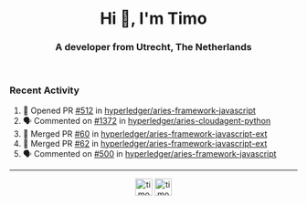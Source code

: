 <h1 align="center">Hi 👋, I'm Timo</h1>
<h3 align="center">A developer from Utrecht, The Netherlands</h3>
<br/>
<!-- https://github.com/rahuldkjain/github-profile-readme-generator --!>

<!--  <p align="left"><img src="https://github-readme-stats.vercel.app/api?username=timoglastra&show_icons=true&count_private=true&" alt="timoglastra" /></p> --!>

<!--
Github language stats
<p align="left"><img src="https://github-readme-stats.vercel.app/api/top-langs/?username=timoglastra&layout=compact" alt="timoglastra" /><p>
-->

<!-- Codestats language stats -->
<!-- <p align="left"><img src="https://codestats-readme.vercel.app/api/top-langs/?username=timoglastra&layout=compact&language_count=12" alt="timoglastra" /><p>    --!>
  
<h3>Recent Activity</h3>

<!--START_SECTION:activity-->
1. 💪 Opened PR [#512](https://github.com/hyperledger/aries-framework-javascript/pull/512) in [hyperledger/aries-framework-javascript](https://github.com/hyperledger/aries-framework-javascript)
2. 🗣 Commented on [#1372](https://github.com/hyperledger/aries-cloudagent-python/issues/1372) in [hyperledger/aries-cloudagent-python](https://github.com/hyperledger/aries-cloudagent-python)
3. 🎉 Merged PR [#60](https://github.com/hyperledger/aries-framework-javascript-ext/pull/60) in [hyperledger/aries-framework-javascript-ext](https://github.com/hyperledger/aries-framework-javascript-ext)
4. 🎉 Merged PR [#62](https://github.com/hyperledger/aries-framework-javascript-ext/pull/62) in [hyperledger/aries-framework-javascript-ext](https://github.com/hyperledger/aries-framework-javascript-ext)
5. 🗣 Commented on [#500](https://github.com/hyperledger/aries-framework-javascript/issues/500) in [hyperledger/aries-framework-javascript](https://github.com/hyperledger/aries-framework-javascript)
<!--END_SECTION:activity-->

---

<p align="center">
<a href="https://twitter.com/timoglastra" target="blank"><img align="center" src="https://cdn.jsdelivr.net/npm/simple-icons@3.0.1/icons/twitter.svg" alt="timoglastra" height="30" width="30" /></a>
<a href="https://linkedin.com/in/timoglastra" target="blank"><img align="center" src="https://cdn.jsdelivr.net/npm/simple-icons@3.0.1/icons/linkedin.svg" alt="timoglastra" height="30" width="30" /></a>
</p>



